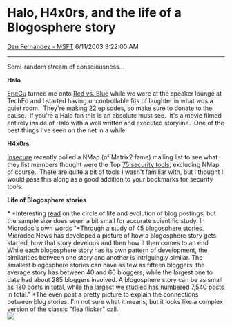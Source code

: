 <div id="page">

# Halo, H4x0rs, and the life of a Blogosphere story

[Dan Fernandez -
MSFT](https://social.msdn.microsoft.com/profile/Dan%20Fernandez%20-%20MSFT)
6/11/2003 3:22:00 AM

-----

<div id="content">

Semi-random stream of consciousness...

**Halo**

[EricGu](http://www.gotdotnet.com/team/csharp/team/ericgu/default.aspx)
turned me onto [Red vs. Blue](http://www.redvsblue.com) while we were at
the speaker lounge at TechEd and I started having uncontrollable fits of
laughter in what *was* a quiet room.  They're making 22 episodes, so
make sure to donate to the cause.  If you're a Halo fan this is an
absolute must see.  It's a movie filmed entirely inside of Halo with a
well written and executed storyline.  One of the best things I've seen
on the net in a while\!  

**H4x0rs**

[Insecure](http://www.insecure.org) recently polled a NMap (of Matrix2
fame) mailing list to see what they list members thought were the Top
[75 security tools](http://www.insecure.org/tools.html), excluding NMap
of course.  There are quite a bit of tools I wasn't familiar with, but I
thought I would pass this along as a good addition to your bookmarks for
security tools.

**Life of Blogosphere stories**

* *Interesting
[read](http://www.microdoc-news.info/blogger/2003/05/20.html#a636) on
the circle of life and evolution of blog postings, but the sample size
does seem a bit small for accurate scientific study. In Microdoc's own
words "*Through a study of 45 blogosphere stories, Microdoc News has
developed a picture of how a blogosphere story gets started, how that
story develops and then how it then comes to an end. While each
blogosphere story has its own pattern of development, the similarities
between one story and another is intriguingly similar. The smallest
blogosphere stories can have as few as fifteen bloggers, the average
story has between 40 and 60 bloggers, while the largest one to date had
about 285 bloggers involved. A blogosphere story can be as small as 180
posts in total, while the largest we studied has numbered 7,540 posts in
total." *The even post a pretty picture to explain the connections
between blog stories. I'm not sure what it means, but it looks like a
complex version of the classic "flea flicker" call.  
![](http://microdoc-news.info/images/blogospherestory.png)

</div>

</div>
